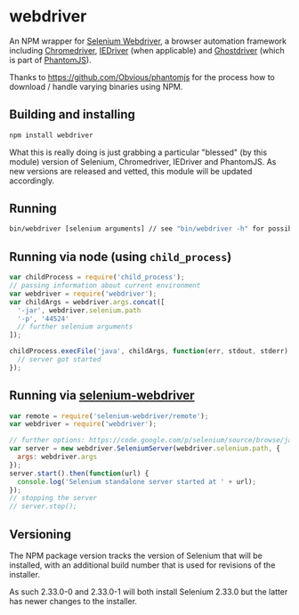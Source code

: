 # webdriver

An NPM wrapper for [Selenium Webdriver](http://code.google.com/p/selenium/), a browser automation framework
including [Chromedriver](http://code.google.com/p/chromedriver/), [IEDriver](http://code.google.com/p/selenium/wiki/InternetExplorerDriver)
(when applicable) and [Ghostdriver](https://github.com/detro/ghostdriver) (which is part of [PhantomJS](http://phantomjs.org/)).

Thanks to https://github.com/Obvious/phantomjs for the process how to download / handle varying binaries using NPM.

## Building and installing

~~~bash
npm install webdriver
~~~

What this is really doing is just grabbing a particular "blessed" (by this module) version of Selenium, Chromedriver,
IEDriver and PhantomJS. As new versions are released and vetted, this module will be updated accordingly.

## Running

~~~bash
bin/webdriver [selenium arguments] // see "bin/webdriver -h" for possible arguments
~~~

## Running via node (using `child_process`)

~~~js
var childProcess = require('child_process');
// passing information about current environment
var webdriver = require('webdriver');
var childArgs = webdriver.args.concat([
  '-jar', webdriver.selenium.path
  '-p', '44524'
  // further selenium arguments
]);

childProcess.execFile('java', childArgs, function(err, stdout, stderr) {
  // server got started
});
~~~

## Running via [selenium-webdriver](https://npmjs.org/package/selenium-webdriver)

~~~js
var remote = require('selenium-webdriver/remote');
var webdriver = require('webdriver');

// further options: https://code.google.com/p/selenium/source/browse/javascript/node/selenium-webdriver/remote/index.js#30
var server = new webdriver.SeleniumServer(webdriver.selenium.path, {
  args: webdriver.args
});
server.start().then(function(url) {
  console.log('Selenium standalone server started at ' + url);
});
// stopping the server
// server.stop();
~~~

## Versioning

The NPM package version tracks the version of Selenium that will be installed, with an additional build number that
is used for revisions of the installer.

As such 2.33.0-0 and 2.33.0-1 will both install Selenium 2.33.0 but the latter has newer changes to the installer.
